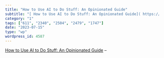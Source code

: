 ```yaml
---
title: "How to Use AI to Do Stuff: An Opinionated Guide"
subtitle: "[ How to Use AI to Do Stuff: An Opinionated Guide]( https://www.oneusefulthing.org/p/how-to-use-ai-t..."
category: "1"
tags: ["611", "2340", "2504", "2479", "1747"]
date: "2023-07-15"
type: "wp"
wordpress_id: 4587
---
```

[ How to Use AI to Do Stuff: An Opinionated Guide]( https://www.oneusefulthing.org/p/how-to-use-ai-to-do-stuff-an-opinionated?utm_source=substack&utm_medium=email) –